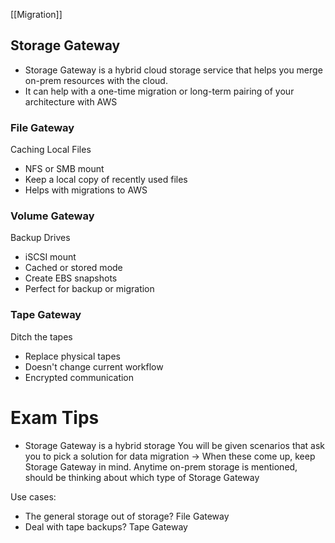 [[Migration]]

## Storage Gateway

- Storage Gateway is a hybrid cloud storage service that helps you merge on-prem resources with the cloud.
- It can help with a one-time migration or long-term pairing of your architecture with AWS

### File Gateway
Caching Local Files
- NFS or SMB mount
- Keep a local copy of recently used files
- Helps with migrations to AWS

### Volume Gateway
Backup Drives
- iSCSI mount
- Cached or stored mode
- Create EBS snapshots
- Perfect for backup or migration

### Tape Gateway
Ditch the tapes
- Replace physical tapes
- Doesn't change current workflow
- Encrypted communication

# Exam Tips

- Storage Gateway is a hybrid storage
You will be given scenarios that ask you to pick a solution for data migration
-> When these come up, keep Storage Gateway in mind. Anytime on-prem storage is mentioned, should be thinking about which type of Storage Gateway 

Use cases:
- The general storage out of storage? File Gateway
- Deal with tape backups? Tape Gateway